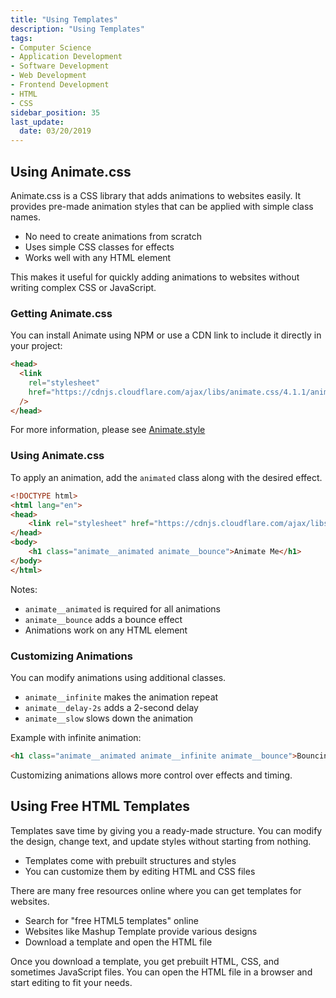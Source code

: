 ```yaml
---
title: "Using Templates"
description: "Using Templates"
tags:
- Computer Science
- Application Development
- Software Development
- Web Development
- Frontend Development
- HTML
- CSS
sidebar_position: 35
last_update:
  date: 03/20/2019
---
```



## Using Animate.css  

Animate.css is a CSS library that adds animations to websites easily. It provides pre-made animation styles that can be applied with simple class names.  

- No need to create animations from scratch  
- Uses simple CSS classes for effects  
- Works well with any HTML element  

This makes it useful for quickly adding animations to websites without writing complex CSS or JavaScript.  

### Getting Animate.css  

You can install Animate using NPM or use a CDN link to include it directly in your project:

```html
<head>
  <link
    rel="stylesheet"
    href="https://cdnjs.cloudflare.com/ajax/libs/animate.css/4.1.1/animate.min.css"
  />
</head> 
```

For more information, please see [Animate.style](https://animate.style/)

### Using Animate.css  

To apply an animation, add the `animated` class along with the desired effect.  

```html
<!DOCTYPE html>
<html lang="en">
<head>
    <link rel="stylesheet" href="https://cdnjs.cloudflare.com/ajax/libs/animate.css/4.1.1/animate.min.css">
</head>
<body>
    <h1 class="animate__animated animate__bounce">Animate Me</h1>
</body>
</html>
```  

Notes: 

- `animate__animated` is required for all animations  
- `animate__bounce` adds a bounce effect  
- Animations work on any HTML element  


### Customizing Animations  

You can modify animations using additional classes.  

- `animate__infinite` makes the animation repeat  
- `animate__delay-2s` adds a 2-second delay  
- `animate__slow` slows down the animation  

Example with infinite animation:  

```html
<h1 class="animate__animated animate__infinite animate__bounce">Bouncing Forever</h1>
```  
Customizing animations allows more control over effects and timing.  


## Using Free HTML Templates  

Templates save time by giving you a ready-made structure. You can modify the design, change text, and update styles without starting from nothing.  

- Templates come with prebuilt structures and styles  
- You can customize them by editing HTML and CSS files  

There are many free resources online where you can get templates for websites.  

- Search for "free HTML5 templates" online  
- Websites like Mashup Template provide various designs  
- Download a template and open the HTML file  

Once you download a template, you get prebuilt HTML, CSS, and sometimes JavaScript files. You can open the HTML file in a browser and start editing to fit your needs.  

